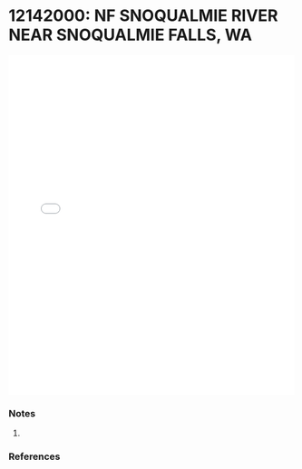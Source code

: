 # 12142000: NF SNOQUALMIE RIVER NEAR SNOQUALMIE FALLS, WA

<iframe src="/distribution_estimation/_static/stations/12142000_fdc.html" width="100%" height="600" frameborder="0"></iframe>

### Notes
1. 

### References

